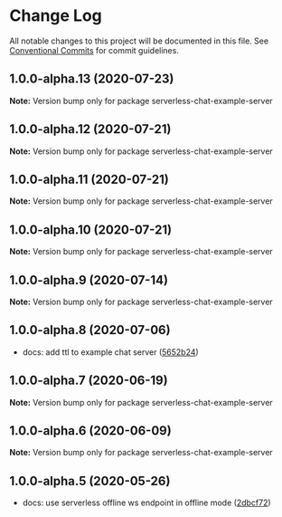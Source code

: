 # Change Log

All notable changes to this project will be documented in this file.
See [Conventional Commits](https://conventionalcommits.org) for commit guidelines.

## 1.0.0-alpha.13 (2020-07-23)

**Note:** Version bump only for package serverless-chat-example-server

## 1.0.0-alpha.12 (2020-07-21)

**Note:** Version bump only for package serverless-chat-example-server

## 1.0.0-alpha.11 (2020-07-21)

**Note:** Version bump only for package serverless-chat-example-server

## 1.0.0-alpha.10 (2020-07-21)

**Note:** Version bump only for package serverless-chat-example-server

## 1.0.0-alpha.9 (2020-07-14)

**Note:** Version bump only for package serverless-chat-example-server

## 1.0.0-alpha.8 (2020-07-06)

- docs: add ttl to example chat server ([5652b24](https://github.com/michalkvasnicak/aws-lambda-graphql/commit/5652b24))

## 1.0.0-alpha.7 (2020-06-19)

**Note:** Version bump only for package serverless-chat-example-server

## 1.0.0-alpha.6 (2020-06-09)

**Note:** Version bump only for package serverless-chat-example-server

## 1.0.0-alpha.5 (2020-05-26)

- docs: use serverless offline ws endpoint in offline mode ([2dbcf72](https://github.com/michalkvasnicak/aws-lambda-graphql/commit/2dbcf72))
